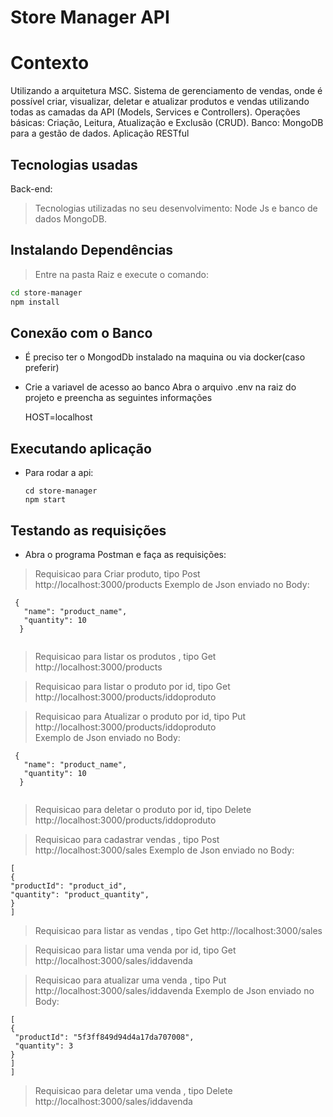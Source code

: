 

# Store Manager API 
    

# Contexto
Utilizando a arquitetura MSC.
    Sistema de gerenciamento de vendas, onde é possível criar, visualizar, deletar e atualizar produtos e vendas utilizando todas as camadas da API (Models, Services e Controllers).
   Operações básicas: Criação, Leitura, Atualização e Exclusão (CRUD).
   Banco: MongoDB para a gestão de dados. 
   Aplicação RESTful


## Tecnologias usadas

Back-end:
>  Tecnologias utilizadas no seu desenvolvimento:
   Node Js e banco de dados MongoDB.

## Instalando Dependências

> Entre na pasta Raiz e execute o comando:

```bash
cd store-manager 
npm install
``` 

## Conexão com o Banco

*  É preciso ter o MongodDb instalado na maquina ou via docker(caso preferir) 
*  Crie a variavel de acesso ao banco 
    Abra o  arquivo .env na raiz do projeto e preencha as seguintes informações 
    
    HOST=localhost
    
## Executando aplicação

* Para rodar a api:

  ```
  cd store-manager 
  npm start
  ```

## Testando as requisições

  
* Abra o programa Postman e faça as requisições:

>  Requisicao para Criar produto, tipo Post http://localhost:3000/products
      Exemplo de Json enviado no Body:
      
  ```
   {
     "name": "product_name",
     "quantity": 10
    }
    
  ``` 
    
> Requisicao para listar os produtos , tipo Get http://localhost:3000/products
  
  
  
> Requisicao para listar o produto por id, tipo Get http://localhost:3000/products/iddoproduto
  
  
> Requisicao para Atualizar o produto por id, tipo Put http://localhost:3000/products/iddoproduto  
    Exemplo de Json enviado no Body:
      
  ```
   {
     "name": "product_name",
     "quantity": 10
    }
    
  ``` 

> Requisicao para deletar o produto por id, tipo Delete http://localhost:3000/products/iddoproduto
  

  
> Requisicao para cadastrar vendas , tipo Post http://localhost:3000/sales 
  Exemplo de Json enviado no Body:
  
   ```
  [
  {
  "productId": "product_id",
  "quantity": "product_quantity",
  }
  ]
 ```
 
> Requisicao para listar as vendas , tipo Get http://localhost:3000/sales
    
  
> Requisicao para listar uma venda por id, tipo Get http://localhost:3000/sales/iddavenda
  
  
> Requisicao para atualizar uma venda , tipo Put http://localhost:3000/sales/iddavenda 
  Exemplo de Json enviado no Body:
  
   ```
 [
  {
    "productId": "5f3ff849d94d4a17da707008",
    "quantity": 3
  }
]
  ]
 ```
 
> Requisicao para deletar uma venda , tipo Delete http://localhost:3000/sales/iddavenda 
 
     
     
